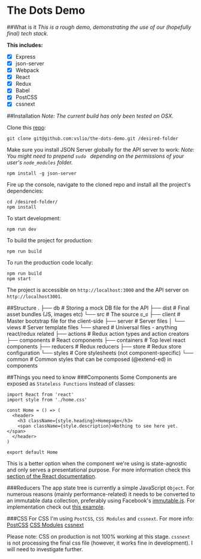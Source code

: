 # The Dots Demo

##What is it
*This is a rough demo, demonstrating the use of our (hopefully final) tech stack.*

**This includes:**
- [x] Express
- [x] json-server
- [x] Webpack
- [x] React
- [x] Redux
- [x] Babel
- [x] PostCSS
- [x] cssnext

##Installation
*Note: The current build has only been tested on OSX.*

Clone this [repo](https://github.com/vslio/the-dots-demo):
```
git clone git@github.com:vslio/the-dots-demo.git /desired-folder
```

Make sure you install JSON Server globally for the API server to work:
*Note: You might need to prepend `sudo ` depending on the permissions of your user's `node_modules` folder.*
```
npm install -g json-server
```

Fire up the console, navigate to the cloned repo and install all the project's dependencies:
```
cd /desired-folder/
npm install
```

To start development:
```
npm run dev
```

To build the project for production:
```
npm run build
```

To run the production code locally:
```
npm run build
npm start
```


The project is accessible on `http://localhost:3000` and the API server on `http://localhost3001`.

##Structure
    .
    ├── db                      # Storing a mock DB file for the API
    ├── dist                    # Final asset bundles (JS, images etc)
    └── src                     # The source ಠ_ಠ
        ├── client              # Master bootstrap file for the client-side
        ├── server              # Server files
        │   └── views           # Server template files
        └── shared              # Universal files - anything react/redux related
            ├── actions         # Redux action types and action creators
            ├── components      # React components
            ├── containers      # Top level react components
            ├── reducers        # Redux reducers
            ├── store           # Redux store configuration
            └── styles          # Core stylesheets (not component-specific)
                └── common      # Common styles that can be composed (@extend-ed) in components


##Things you need to know
###Components
Some Components are exposed as `Stateless Functions` instead of classes:
```
import React from 'react'
import style from './home.css'

const Home = () => (
  <header>
    <h3 className={style.heading}>Homepage</h3>
    <span className={style.description}>Nothing to see here yet.</span>
  </header>
)

export default Home
```
This is a better option when the component we're using is state-agnostic and only serves a presentational purpose. For more information check this [section of the React documentation](https://facebook.github.io/react/docs/reusable-components.html#stateless-functions).

###Reducers
The app state tree is currently a simple JavaScript `Object`. For numerous reasons (mainly performance-related) it needs to be converted to an immutable data collection, preferably using Facebook's [immutable.js](https://github.com/facebook/immutable-js).
For implementation check out [this example](https://github.com/arsich/react-redux-cats/blob/master/app/reducers/cats.js).

###CSS
For CSS I'm using `PostCSS`, `CSS Modules` and `cssnext`. For more info:
[PostCSS](http://postcss.org)
[CSS Modules](http://glenmaddern.com/articles/css-modules)
[cssnext](http://cssnext.io)

Please note:
CSS on production is not 100% working at this stage. `cssnext` is not processing the final css file (however, it works fine in development). I will need to investigate further.
